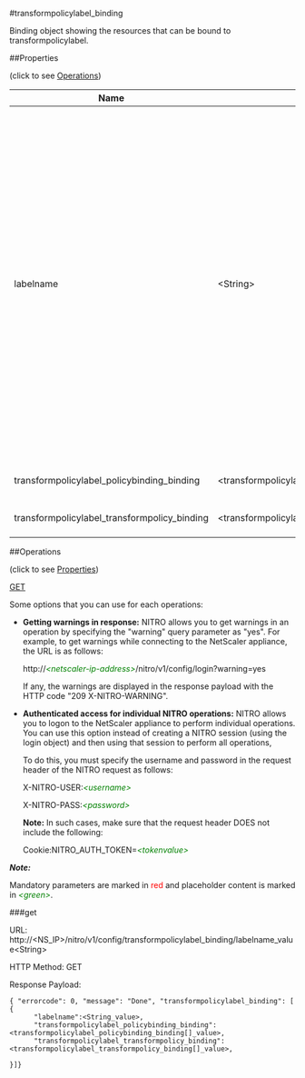 #transformpolicylabel_binding

Binding object showing the resources that can be bound to transformpolicylabel.


##Properties 
<span>(click to see [Operations](#operations))</span>


<table><thead><tr><th>Name</th><th> Data Type</th><th> Permissions</th><th>Description</th></tr></thead><tbody><tr><td>labelname</td><td>&lt;String></td><td>Read-write</td><td>Name for the policy label. Must begin with a letter, number, or the underscore character (_), and must contain only letters, numbers, and the hyphen (-), period (.) pound (#), space ( ), at (@), equals (=), colon (:), and underscore characters. Can be changed after the URL Transformation policy label is added. The following requirement applies only to the NetScaler CLI: If the name includes one or more spaces, enclose the name in double or single quotation marks (for example, ?my transform policylabel? or ?my transform policylabel).</td><tr><tr><td>transformpolicylabel_policybinding_binding</td><td>&lt;transformpolicylabel_policybinding_binding[]></td><td>Read-only</td><td>policybinding that can be bound to transformpolicylabel.</td><tr><tr><td>transformpolicylabel_transformpolicy_binding</td><td>&lt;transformpolicylabel_transformpolicy_binding[]></td><td>Read-only</td><td>transformpolicy that can be bound to transformpolicylabel.</td><tr></tbody></table>
##Operations 
<span>(click to see [Properties](#properties))</span>


[GET](#get)


Some options that you can use for each operations:
<ul><li><p><b>Getting warnings in response:</b> NITRO allows you to get warnings in an operation by specifying the "warning" query parameter as "yes". For example, to get warnings while connecting to the NetScaler appliance, the URL is as follows:</p><p>http://<span style="color:green;font-style:italic;">&lt;netscaler-ip-address&gt;</span>/nitro/v1/config/login?warning=yes</p><p>If any, the warnings are displayed in the response payload with the HTTP code "209 X-NITRO-WARNING".</p></li><li><p><b>Authenticated access for individual NITRO operations:</b> NITRO allows you to logon to the NetScaler appliance to perform individual operations. You can use this option instead of creating a NITRO session (using the login object) and then using that session to perform all operations,</p><p>To do this, you must specify the username and password in the request header of the NITRO request as follows:</p><p>X-NITRO-USER:<span style="color:green;font-style:italic;">&lt;username&gt;</span></p><p>X-NITRO-PASS:<span style="color:green;font-style:italic;">&lt;password&gt;</span></p><p><b>Note:</b> In such cases, make sure that the request header DOES not include the following:</p><p>Cookie:NITRO_AUTH_TOKEN=<span style="color:green;font-style:italic;">&lt;tokenvalue&gt;</span></p></li></ul>



***Note:*** 
Mandatory parameters are marked in <span style="color:#FF0000;">red</span> and placeholder content is marked in <span style="color:green;font-style:italic">&lt;green&gt;</span>.

###get



URL: http://&lt;NS_IP&gt;/nitro/v1/config/transformpolicylabel_binding/labelname_value&lt;String&gt;
HTTP Method: GET
Response Payload: ```{ "errorcode": 0, "message": "Done", "transformpolicylabel_binding": [ {      "labelname":<String_value>,      "transformpolicylabel_policybinding_binding":<transformpolicylabel_policybinding_binding[]_value>,      "transformpolicylabel_transformpolicy_binding":<transformpolicylabel_transformpolicy_binding[]_value>,}]}```



